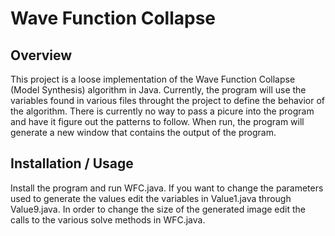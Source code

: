 # Wave Function Collapse
## Overview
This project is a loose implementation of the Wave Function Collapse (Model Synthesis) algorithm in Java.
Currently, the program will use the variables found in various files throught the project to define the behavior of the algorithm. There is currently no way to pass a picure into the program and have it figure out the patterns to follow. 
When run, the program will generate a new window that contains the output of the program.
## Installation / Usage
Install the program and run WFC.java. 
If you want to change the parameters used to generate the values edit the variables in Value1.java through Value9.java. 
In order to change the size of the generated image edit the calls to the various solve methods in WFC.java. 
